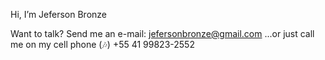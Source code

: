 Hi, I’m Jeferson Bronze

Want to talk? Send me an e-mail: jefersonbronze@gmail.com
...or just call me on my cell phone (🎶) +55 41 99823-2552
